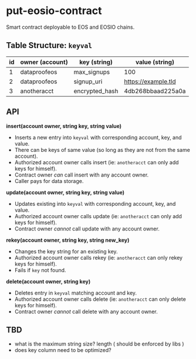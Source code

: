 # put-eosio-contract
Smart contract deployable to EOS and EOSIO chains.


## Table Structure: `keyval`

| id | owner (account) | key (string)   | value (string)      |
|----|-----------------|----------------|---------------------|
| 1  | dataproofeos    | max_signups    | 100                 |
| 2  | dataproofeos    | signup_uri     | https://example.tld |
| 3  | anotheracct     | encrypted_hash | 4db268bbaad225a0a   |

## API
**insert(account owner, string key, string value)**
- Inserts a new entry into `keyval` with corresponding account, key, and value. 
- There can be keys of same value (so long as they are not from the same account). 
- Authorized account owner calls insert (ie: `anotheracct` can only add keys for himself).
- Contract owner *can* call insert with any account owner.
- Caller pays for data storage.

**update(account owner, string key, string value)**
- Updates existing into `keyval` with corresponding account, key, and value. 
- Authorized account owner calls update (ie: `anotheracct` can only add keys for himself).
- Contract owner *cannot* call update with any account owner.

**rekey(account owner, string key, string new_key)**
- Changes the key string for an existing key.
- Authorized account owner calls rekey (ie: `anotheracct` can only rekey keys for himself).
- Fails if `key` not found.

**delete(account owner, string key)**
- Deletes entry in `keyval` matching account and key.
- Authorized account owner calls delete (ie: `anotheracct` can only delete keys for himself).
- Contract owner *cannot* call delete with any account owner.


## TBD
- what is the maximum string size? length ( should be enforced by libs )
- does key column need to be optimized? 
